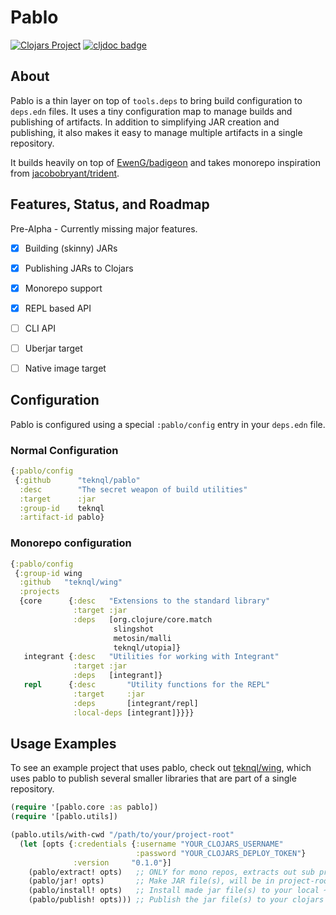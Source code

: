 # Pablo

[![Clojars Project](https://img.shields.io/clojars/v/teknql/pablo.svg)](https://clojars.org/teknql/pablo)
[![cljdoc badge](https://cljdoc.org/badge/teknql/pablo)](https://cljdoc.org/d/teknql/pablo/CURRENT)

## About

Pablo is a thin layer on top of `tools.deps` to bring build configuration to
`deps.edn` files. It uses a tiny configuration map to manage builds and
publishing of artifacts. In addition to simplifying JAR creation and publishing,
it also makes it easy to manage multiple artifacts in a single repository.

It builds heavily on top of [EwenG/badigeon](https://github.com/EwenG/badigeon)
and takes monorepo inspiration from [jacobobryant/trident](https://github.com/jacobobryant/trident).

## Features, Status, and Roadmap

Pre-Alpha - Currently missing major features.

- [x] Building (skinny) JARs
- [x] Publishing JARs to Clojars
- [x] Monorepo support
- [X] REPL based API
- [ ] CLI API
- [ ] Uberjar target
- [ ] Native image target


## Configuration

Pablo is configured using a special `:pablo/config` entry in your `deps.edn`
file.

### Normal Configuration

```clj
{:pablo/config
 {:github      "teknql/pablo"
  :desc        "The secret weapon of build utilities"
  :target      :jar
  :group-id    teknql
  :artifact-id pablo}
```

### Monorepo configuration

```clj
{:pablo/config
 {:group-id wing
  :github   "teknql/wing"
  :projects
  {core      {:desc   "Extensions to the standard library"
              :target :jar
              :deps   [org.clojure/core.match
                       slingshot
                       metosin/malli
                       teknql/utopia]}
   integrant {:desc   "Utilities for working with Integrant"
              :target :jar
              :deps   [integrant]}
   repl      {:desc       "Utility functions for the REPL"
              :target     :jar
              :deps       [integrant/repl]
              :local-deps [integrant]}}}}
```

## Usage Examples

To see an example project that uses pablo, check out [teknql/wing](https://github.com/teknql/wing),
which uses pablo to publish several smaller libraries that are part of a single repository.

```clj
(require '[pablo.core :as pablo])
(require '[pablo.utils])

(pablo.utils/with-cwd "/path/to/your/project-root"
  (let [opts {:credentials {:username "YOUR_CLOJARS_USERNAME"
                            :password "YOUR_CLOJARS_DEPLOY_TOKEN"}
              :version     "0.1.0"}]
    (pablo/extract! opts)   ;; ONLY for mono repos, extracts out sub projects to project-root/target.
    (pablo/jar! opts)       ;; Make JAR file(s), will be in project-root/target
    (pablo/install! opts)   ;; Install made jar file(s) to your local ~/.m2 repo
    (pablo/publish! opts))) ;; Publish the jar file(s) to your clojars
```
